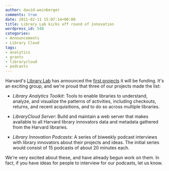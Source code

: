 ```yaml
---
author: david-weinberger
comments: true
date: 2011-02-11 15:07:14+00:00
title: Library Lab kicks off round of innovation
wordpress_id: 548
categories:
- Announcements
- Library Cloud
tags:
- analytics
- grants
- librarycloud
- podcasts
---
```


Harvard's [Library Lab](http://osc.hul.harvard.edu/liblab) has announced the [first projects](http://osc.hul.harvard.edu/liblab/prop1) it will be funding. It's an exciting group, and we're proud that three of our projects made the list:




  * _Library Analytics Toolkit_: Tools to enable libraries to understand, analyze, and visualize the patterns of activities, including checkouts, returns, and recent acquisitions, and to do so across multiple libraries.



  * _LibraryCloud Server_: Build and maintain a web server that makes available to all Harvard library innovators data and metadata gathered from the Harvard libraries.



  * _Library Innovation Podcasts_: A series of biweekly podcast interviews with library innovators about their projects and ideas. The initial series would consist of 15 podcasts of about 20 minutes each.






We're very excited about these, and have already begun work on them. In fact, if you have ideas for people to interview for our podcasts, let us know.
